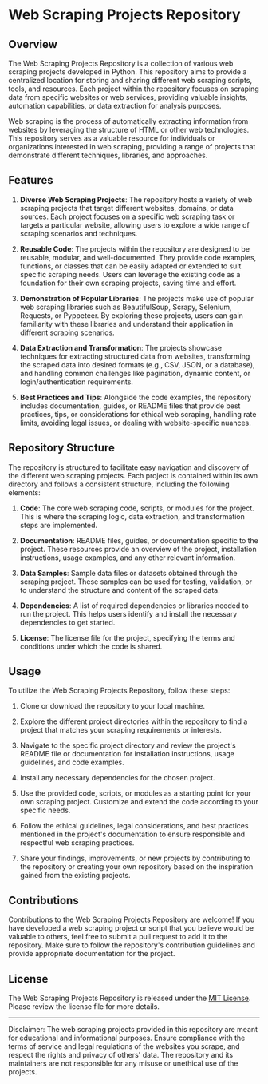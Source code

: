 # Web Scraping Projects Repository

## Overview

The Web Scraping Projects Repository is a collection of various web scraping projects developed in Python. This repository aims to provide a centralized location for storing and sharing different web scraping scripts, tools, and resources. Each project within the repository focuses on scraping data from specific websites or web services, providing valuable insights, automation capabilities, or data extraction for analysis purposes.

Web scraping is the process of automatically extracting information from websites by leveraging the structure of HTML or other web technologies. This repository serves as a valuable resource for individuals or organizations interested in web scraping, providing a range of projects that demonstrate different techniques, libraries, and approaches.

## Features

1. **Diverse Web Scraping Projects**: The repository hosts a variety of web scraping projects that target different websites, domains, or data sources. Each project focuses on a specific web scraping task or targets a particular website, allowing users to explore a wide range of scraping scenarios and techniques.

2. **Reusable Code**: The projects within the repository are designed to be reusable, modular, and well-documented. They provide code examples, functions, or classes that can be easily adapted or extended to suit specific scraping needs. Users can leverage the existing code as a foundation for their own scraping projects, saving time and effort.

3. **Demonstration of Popular Libraries**: The projects make use of popular web scraping libraries such as BeautifulSoup, Scrapy, Selenium, Requests, or Pyppeteer. By exploring these projects, users can gain familiarity with these libraries and understand their application in different scraping scenarios.

4. **Data Extraction and Transformation**: The projects showcase techniques for extracting structured data from websites, transforming the scraped data into desired formats (e.g., CSV, JSON, or a database), and handling common challenges like pagination, dynamic content, or login/authentication requirements.

5. **Best Practices and Tips**: Alongside the code examples, the repository includes documentation, guides, or README files that provide best practices, tips, or considerations for ethical web scraping, handling rate limits, avoiding legal issues, or dealing with website-specific nuances.

## Repository Structure

The repository is structured to facilitate easy navigation and discovery of the different web scraping projects. Each project is contained within its own directory and follows a consistent structure, including the following elements:

1. **Code**: The core web scraping code, scripts, or modules for the project. This is where the scraping logic, data extraction, and transformation steps are implemented.

2. **Documentation**: README files, guides, or documentation specific to the project. These resources provide an overview of the project, installation instructions, usage examples, and any other relevant information.

3. **Data Samples**: Sample data files or datasets obtained through the scraping project. These samples can be used for testing, validation, or to understand the structure and content of the scraped data.

4. **Dependencies**: A list of required dependencies or libraries needed to run the project. This helps users identify and install the necessary dependencies to get started.

5. **License**: The license file for the project, specifying the terms and conditions under which the code is shared.

## Usage

To utilize the Web Scraping Projects Repository, follow these steps:

1. Clone or download the repository to your local machine.

2. Explore the different project directories within the repository to find a project that matches your scraping requirements or interests.

3. Navigate to the specific project directory and review the project's README file or documentation for installation instructions, usage guidelines, and code examples.

4. Install any necessary dependencies for the chosen project.

5. Use the provided code, scripts, or modules as a starting point for your own scraping project. Customize and extend the code according to your specific needs.

6. Follow the ethical guidelines, legal considerations, and best practices mentioned in the project's documentation to ensure responsible and respectful web scraping practices.

7. Share your findings, improvements, or new projects by contributing to the repository or creating your own repository based on the inspiration gained from the existing projects.

## Contributions

Contributions to the Web Scraping Projects Repository are welcome! If you have developed a web scraping project or script that you believe would be valuable to others, feel free to submit a pull request to add it to the repository. Make sure to follow the repository's contribution guidelines and provide appropriate documentation for the project.

## License

The Web Scraping Projects Repository is released under the [MIT License](https://opensource.org/licenses/MIT). Please review the license file for more details.

---

Disclaimer: The web scraping projects provided in this repository are meant for educational and informational purposes. Ensure compliance with the terms of service and legal regulations of the websites you scrape, and respect the rights and privacy of others' data. The repository and its maintainers are not responsible for any misuse or unethical use of the projects.
